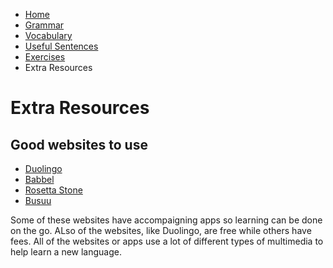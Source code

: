 <ul class="breadcrumb">
  <li><a href="https://161138651.github.io/Spanish-101/index.html">Home</a></li>
  <li><a href="pag2.html">Grammar</a></li>
  <li><a href="pag3.html">Vocabulary</a></li>
  <li><a href="pag4.html">Useful Sentences</a></li>
  <li><a href="pag5.html">Exercises</a></li>
  <li>Extra Resources</li>
  </ul>
  
  <h1>Extra Resources</h1>
 
 <h2> Good websites to use</h2>
 <ul>
  <li><a href="https://www.duolingo.com/">Duolingo</a></li>
  <li><a href="https://lp.babbel.com/d/ENG_index.html?l1=ENG&l2=SPA">Babbel</a></li>
  <li><a href="http://www.rosettastone.co.uk/"> Rosetta Stone</a></li>
  <li><a href="https://www.busuu.com/"> Busuu</a></li>
  </ul>
  <p> Some of these websites have accompaigning apps so learning can be done on the go. ALso of the websites, like Duolingo, are free while others have fees. All of the websites or apps use a lot of different types of multimedia to help learn a new language.</p>

